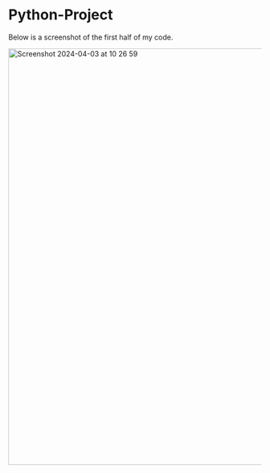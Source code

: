# Python-Project
Below is a screenshot of the first half of my code. 

<img width="827" alt="Screenshot 2024-04-03 at 10 26 59" src="https://github.com/libanyusuf4/Python-Project/assets/164198606/a589f364-fd60-4855-8bfb-d1cff66a3b2b">
